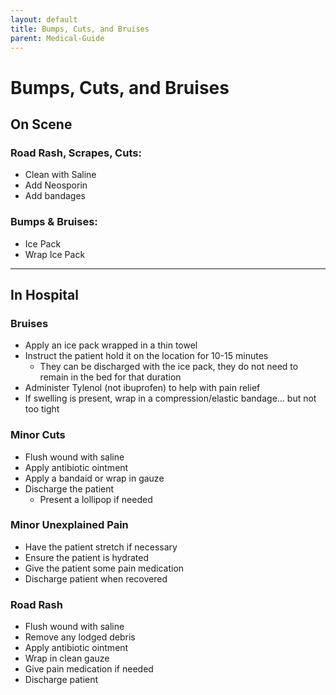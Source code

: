 ```yaml
---
layout: default
title: Bumps, Cuts, and Bruises
parent: Medical-Guide
---
```


# Bumps, Cuts, and Bruises

## On Scene

### Road Rash, Scrapes, Cuts:
- Clean with Saline
- Add Neosporin
- Add bandages

### Bumps & Bruises: 
- Ice Pack
- Wrap Ice Pack

---

## In Hospital

### Bruises
- Apply an ice pack wrapped in a thin towel
- Instruct the patient hold it on the location for 10-15 minutes
  - They can be discharged with the ice pack, they do not need to remain in the bed for that duration
- Administer Tylenol (not ibuprofen) to help with pain relief
- If swelling is present, wrap in a compression/elastic bandage... but not too tight

### Minor Cuts
- Flush wound with saline
- Apply antibiotic ointment
- Apply a bandaid or wrap in gauze
- Discharge the patient
  - Present a lollipop if needed

### Minor Unexplained Pain
- Have the patient stretch if necessary
- Ensure the patient is hydrated
- Give the patient some pain medication
- Discharge patient when recovered

### Road Rash
- Flush wound with saline
- Remove any lodged debris
- Apply antibiotic ointment
- Wrap in clean gauze
- Give pain medication if needed
- Discharge patient